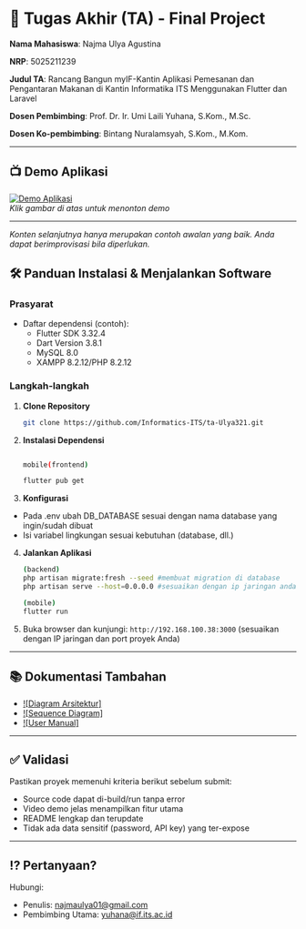 # 🏁 Tugas Akhir (TA) - Final Project

**Nama Mahasiswa**: Najma Ulya Agustina

**NRP**: 5025211239

**Judul TA**: Rancang Bangun myIF-Kantin Aplikasi Pemesanan dan Pengantaran Makanan di Kantin Informatika ITS Menggunakan Flutter dan Laravel

**Dosen Pembimbing**: Prof. Dr. Ir. Umi Laili Yuhana, S.Kom., M.Sc.
                    
**Dosen Ko-pembimbing**:   Bintang Nuralamsyah, S.Kom., M.Kom.

---

## 📺 Demo Aplikasi  

[![Demo Aplikasi](https://i.pinimg.com/736x/85/c9/86/85c986f9151044729ac97c8e6bdc89cc.jpg)](https://youtu.be/wYGlKiERNR0)  
*Klik gambar di atas untuk menonton demo*

---

*Konten selanjutnya hanya merupakan contoh awalan yang baik. Anda dapat berimprovisasi bila diperlukan.*

## 🛠 Panduan Instalasi & Menjalankan Software  

### Prasyarat  
- Daftar dependensi (contoh):
  - Flutter SDK 3.32.4
  - Dart Version 3.8.1
  - MySQL 8.0
  - XAMPP 8.2.12/PHP 8.2.12
  

### Langkah-langkah  
1. **Clone Repository**  
   ```bash
   git clone https://github.com/Informatics-ITS/ta-Ulya321.git
   ```
2. **Instalasi Dependensi**
   ```bash

   mobile(frontend)
   
   flutter pub get
   
3. **Konfigurasi**
- Pada .env ubah DB_DATABASE sesuai dengan nama database yang ingin/sudah dibuat
- Isi variabel lingkungan sesuai kebutuhan (database, dll.)
  
4. **Jalankan Aplikasi**
   ```bash
   (backend)
   php artisan migrate:fresh --seed #membuat migration di database
   php artisan serve --host=0.0.0.0 #sesuaikan dengan ip jaringan anda

   (mobile)
   flutter run
   ```
5. Buka browser dan kunjungi: `http://192.168.100.38:3000` (sesuaikan dengan IP jaringan dan port proyek Anda)

---

## 📚 Dokumentasi Tambahan

- [![Diagram Arsitektur]](docs/architecture.png)
- [![Sequence Diagram]](docs/sequence_diagram.png)
- [![User Manual]](docs/user_manual.pdf)

---

## ✅ Validasi

Pastikan proyek memenuhi kriteria berikut sebelum submit:
- Source code dapat di-build/run tanpa error
- Video demo jelas menampilkan fitur utama
- README lengkap dan terupdate
- Tidak ada data sensitif (password, API key) yang ter-expose

---

## ⁉️ Pertanyaan?

Hubungi:
- Penulis: najmaulya01@gmail.com
- Pembimbing Utama: yuhana@if.its.ac.id
